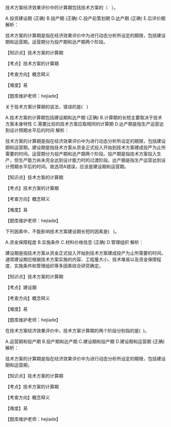 <p>技术方案经济效果评价中的计算期包括技术方案的（ &nbsp; ）。</p>
A.投资建设期  (正确)
B.投产期  (正确)
C.投产前策划期
D.达产期  (正确)
E.后评价期
解析：<p>技术方案的计算期是指在经济效果评价中为进行动态分析所设定的期限，包括建设期和运营期。运营期分为投产期和达产期两个阶段。</p><p>【知识点】技术方案的计算期</p><p>【考点】技术方案的计算期</p><p>【考查方向】概念释义</p><p>【难度】易</p><p>【题库维护老师：hejiade】</p>
<p>关于技术方案计算期的说法，错误的是( &nbsp; )</p>
A.技术方案的计算期包括建设期和达产期  (正确)
B.计算期的长短主要取决于技术方案本身特性
C.需要比较的技术方案应取相同的计算期
D.达产期是指生产运营达到设计预期水平后的时间
解析：<p>技术方案的计算期是指在经济效果评价中为进行动态分析所设定的期限，包括建设期和运营期。建设期是指技术方案从资金正式投入开始到技术方案建成投严为止所需要的时间。运营期分为投产期和达产期两个阶段。投产期是指技术方案投入生产，但生产能力尚未完全达到设计能力时的过渡阶段。达产期是指生产运营达到设计预期水平后的时间。故选项A错误，应该是建设期和运营期。</p><p>【知识点】技术方案的计算期</p><p>【考点】技术方案的计算期</p><p>【考查方向】概念释义</p><p>【难度】易</p><p>【题库维护老师：hejiade】</p>
<p>下列因素中，不能影响技术方案建设期长短的因素是( &nbsp; )。</p>
A.资金保障程度
B.实施条件
C.材料价格信息  (正确)
D.管理组织
解析：<p>建设期是指技术方案从资金正式投入开始到技术方案建成投产为止所需要的时间。通常建设期应根据技术方案实施的内容、工程量大小、技术难易以及资金保障程度、实施条件和管理组织等多因素综合研究确定。</p><p>【知识点】技术方案的计算期</p><p>【考点】建设期</p><p>【考查方向】概念释义</p><p>【难度】易</p><p>【题库维护老师：hejiade】</p>
<p>在技术方案经济效果评价中，技术方案计算期的两个阶段分别指的是( &nbsp;)。</p>
A.运营期和投产期
B.投产期和达产期
C.建设期和投产期
D.建设期和运营期  (正确)
解析：<p>技术方案的计算期是指在经济效果评价中为进行动态分析所设定的期限，包括建设期和运营期。</p><p>【知识点】技术方案的计算期</p><p>【考点】技术方案的计算期</p><p>【考查方向】概念释义</p><p>【难度】易</p><p>【题库维护老师：hejiade】</p>
